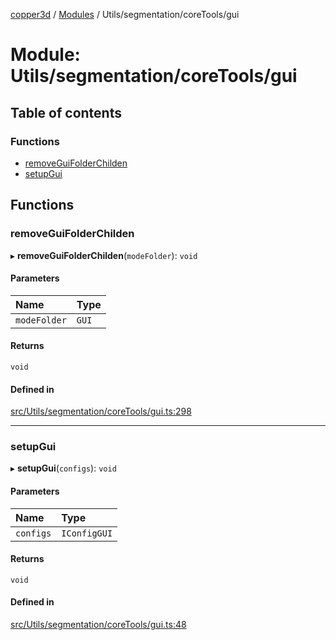 [copper3d](../README.md) / [Modules](../modules.md) / Utils/segmentation/coreTools/gui

# Module: Utils/segmentation/coreTools/gui

## Table of contents

### Functions

- [removeGuiFolderChilden](Utils_segmentation_coreTools_gui.md#removeguifolderchilden)
- [setupGui](Utils_segmentation_coreTools_gui.md#setupgui)

## Functions

### removeGuiFolderChilden

▸ **removeGuiFolderChilden**(`modeFolder`): `void`

#### Parameters

| Name | Type |
| :------ | :------ |
| `modeFolder` | `GUI` |

#### Returns

`void`

#### Defined in

[src/Utils/segmentation/coreTools/gui.ts:298](https://github.com/LinkunGao/copper3d_visualisation/blob/9f197bb/src/Utils/segmentation/coreTools/gui.ts#L298)

___

### setupGui

▸ **setupGui**(`configs`): `void`

#### Parameters

| Name | Type |
| :------ | :------ |
| `configs` | `IConfigGUI` |

#### Returns

`void`

#### Defined in

[src/Utils/segmentation/coreTools/gui.ts:48](https://github.com/LinkunGao/copper3d_visualisation/blob/9f197bb/src/Utils/segmentation/coreTools/gui.ts#L48)

